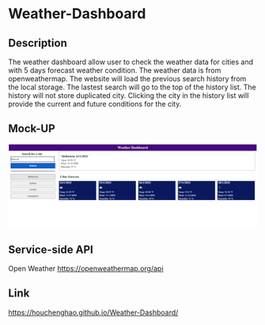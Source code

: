 # Weather-Dashboard
## Description
The weather dashboard allow user to check the weather data for cities and with 5 days forecast weather condition. The weather data is from openweathermap. The website will load the previous search history from the local storage. The lastest search will go to the top of the history list. The history will not store duplicated city. Clicking the city in the history list will provide the current and future conditions for the city.

## Mock-UP

![](./assets/image/screenshot.PNG)

## Service-side API

Open Weather
https://openweathermap.org/api

## Link
https://houchenghao.github.io/Weather-Dashboard/
